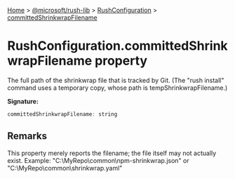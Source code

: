 [Home](./index) &gt; [@microsoft/rush-lib](./rush-lib.md) &gt; [RushConfiguration](./rush-lib.rushconfiguration.md) &gt; [committedShrinkwrapFilename](./rush-lib.rushconfiguration.committedshrinkwrapfilename.md)

# RushConfiguration.committedShrinkwrapFilename property

The full path of the shrinkwrap file that is tracked by Git. (The "rush install" command uses a temporary copy, whose path is tempShrinkwrapFilename.)

**Signature:**
```javascript
committedShrinkwrapFilename: string
```

## Remarks

This property merely reports the filename; the file itself may not actually exist. Example: "C:\\MyRepo\\common\\npm-shrinkwrap.json" or "C:\\MyRepo\\common\\shrinkwrap.yaml"
